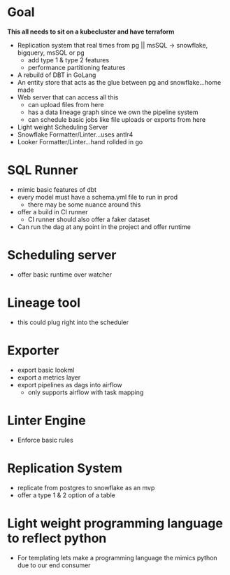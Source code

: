 # Goal
**This all needs to sit on a kubecluster and have terraform**
 - Replication system that real times from pg || msSQL -> snowflake, bigquery, msSQL or pg
   * add type 1 & type 2 features
   * performance partitioning features
 - A rebuild of DBT in GoLang
 - An entity store that acts as the glue between pg and snowflake...home made
 - Web server that can access all this
    * can upload files from here
    * has a data lineage graph since we own the pipeline system
    * can schedule basic jobs like file uploads or exports from here
 - Light weight Scheduling Server
 - Snowflake Formatter/Linter...uses antlr4
 - Looker Formatter/Linter...hand rollded in go


# SQL Runner
- mimic basic features of dbt
- every model must have a schema.yml file to run in prod
  - there may be some nuance around this
- offer a build in CI runner
  - CI runner should also offer a faker dataset
- Can run the dag at any point in the project and offer runtime

# Scheduling server
- offer basic runtime over watcher

# Lineage tool
- this could plug right into the scheduler

# Exporter
- export basic lookml
- export a metrics layer
- export pipelines as dags into airflow
  - only supports airflow with task mapping

# Linter Engine
- Enforce basic rules


# Replication System
- replicate from postgres to snowflake as an mvp
- offer a type 1 & 2 option of a table

# Light weight programming language to reflect python
- For templating lets make a programming language the mimics python due to our end consumer